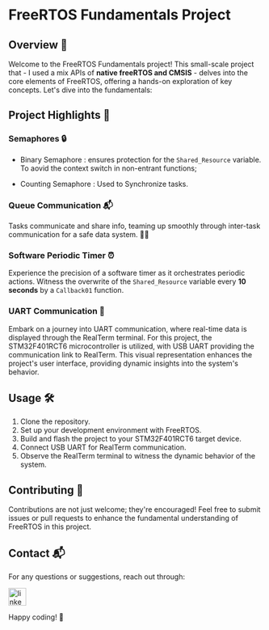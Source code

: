 # FreeRTOS Fundamentals Project

## Overview 🚀

Welcome to the FreeRTOS Fundamentals project! This small-scale project that - I used a mix APIs of **native freeRTOS and CMSIS** - delves into the core elements of FreeRTOS, offering a hands-on exploration of key concepts. Let's dive into the fundamentals:

## Project Highlights 🧾

### Semaphores 🔒
- Binary Semaphore : 
ensures protection for the `Shared_Resource` variable. To aovid the context switch in non-entrant functions;

- Counting Semaphore :
Used to Synchronize tasks.

### Queue Communication 📬

 Tasks communicate and share info, teaming up smoothly through inter-task communication for a safe data system. 🔄🤝

### Software Periodic Timer ⏰

Experience the precision of a software timer as it orchestrates periodic actions. Witness the overwrite of the `Shared_Resource` variable every **10 seconds** by a `Callback01` function.

### UART Communication 📡

Embark on a journey into UART communication, where real-time data is displayed through the RealTerm terminal. For this project, the STM32F401RCT6 microcontroller is utilized, with USB UART providing the communication link to RealTerm. This visual representation enhances the project's user interface, providing dynamic insights into the system's behavior.

## Usage 🛠

1. Clone the repository.
2. Set up your development environment with FreeRTOS.
3. Build and flash the project to your STM32F401RCT6 target device.
4. Connect USB UART for RealTerm communication.
5. Observe the RealTerm terminal to witness the dynamic behavior of the system.

## Contributing 🤝

Contributions are not just welcome; they're encouraged! Feel free to submit issues or pull requests to enhance the fundamental understanding of FreeRTOS in this project.

## Contact 📬

For any questions or suggestions, reach out through:

  <a href="https://www.linkedin.com/in/seif-eldarageely-a27125227/?trk=public-profile-join-page" target="_blank">
    <img src="https://img.shields.io/static/v1?message=LinkedIn&logo=linkedin&label=&color=0077B5&logoColor=white&labelColor=&style=for-the-badge" height="35" alt="linkedin logo"  />
  </a>

Happy coding! 🚀
